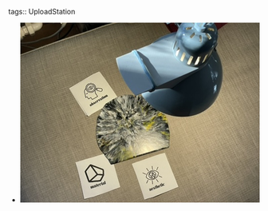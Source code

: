 tags:: UploadStation

- ![Mock-Up Material Station](../assets/34387820-6E5C-4974-80EF-D688D0FFA72F_4_5005_c_1740437278904_0.jpeg)